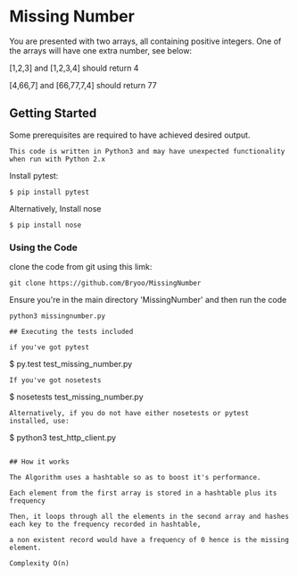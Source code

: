 # Missing Number

You are presented with two arrays, all containing positive integers. One of the arrays will have one extra number, see below:

[1,2,3] and [1,2,3,4] should return 4

[4,66,7] and [66,77,7,4] should return 77

## Getting Started
Some prerequisites are required to have achieved desired output.

    This code is written in Python3 and may have unexpected functionality when run with Python 2.x


Install pytest:
```
$ pip install pytest

```
Alternatively, Install nose
```
$ pip install nose

```

### Using the Code

clone the code from git using this limk:
```
git clone https://github.com/Bryoo/MissingNumber
```
Ensure you're in the main directory 'MissingNumber' and then run the code
```
python3 missingnumber.py

## Executing the tests included

if you've got pytest
```
$ py.test test_missing_number.py
```
If you've got nosetests
```
$ nosetests test_missing_number.py
```
Alternatively, if you do not have either nosetests or pytest installed, use:

```
$ python3 test_http_client.py
```

## How it works

The Algorithm uses a hashtable so as to boost it's performance.

Each element from the first array is stored in a hashtable plus its frequency

Then, it loops through all the elements in the second array and hashes each key to the frequency recorded in hashtable,

a non existent record would have a frequency of 0 hence is the missing element.

Complexity O(n)



